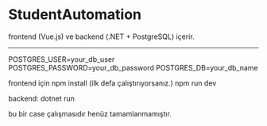 # StudentAutomation

frontend (Vue.js) ve backend (.NET + PostgreSQL) içerir.

---

POSTGRES_USER=your_db_user
POSTGRES_PASSWORD=your_db_password
POSTGRES_DB=your_db_name

frontend için npm install (ilk defa çalıştırıyorsanız.)
npm run dev

backend: dotnet run

bu bir case çalışmasıdır henüz tamamlanmamıştır.
